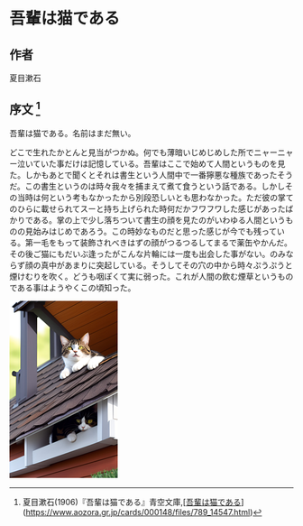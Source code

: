 # 吾輩は猫である

## 作者

夏目漱石

## 序文 [^neco]

吾輩は猫である。名前はまだ無い。

どこで生れたかとんと見当がつかぬ。何でも薄暗いじめじめした所でニャーニャー泣いていた事だけは記憶している。吾輩はここで始めて人間というものを見た。しかもあとで聞くとそれは書生という人間中で一番獰悪な種族であったそうだ。この書生というのは時々我々を捕まえて煮て食うという話である。しかしその当時は何という考もなかったから別段恐しいとも思わなかった。ただ彼の掌てのひらに載せられてスーと持ち上げられた時何だかフワフワした感じがあったばかりである。掌の上で少し落ちついて書生の顔を見たのがいわゆる人間というものの見始みはじめであろう。この時妙なものだと思った感じが今でも残っている。第一毛をもって装飾されべきはずの顔がつるつるしてまるで薬缶やかんだ。その後ご猫にもだいぶ逢ったがこんな片輪には一度も出会した事がない。のみならず顔の真中があまりに突起している。そうしてその穴の中から時々ぷうぷうと煙けむりを吹く。どうも咽ぽくて実に弱った。これが人間の飲む煙草というものである事はようやくこの頃知った。

[^neco]: 夏目漱石(1906)『吾輩は猫である』青空文庫,[[吾輩は猫である](https://www.aozora.gr.jp/cards/000148/files/789_14547.html)](https://www.aozora.gr.jp/cards/000148/files/789_14547.html)

![寛ぐ吾輩（generated by "DREAM by WOMBO"）](./images/wagahai.png)
